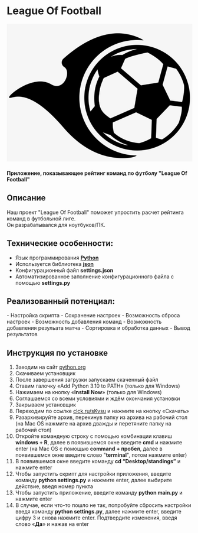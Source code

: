 # League Of Football

<img src="logo.png" alt="">

#### Приложение, показывающее рейтинг команд по футболу "League Of Football"

## Описание

Наш проект "League Of Football" поможет упростить расчет рейтинга команд в футбольной лиге.<br>
Он разрабатывался для ноутбуков/ПК.<br>


## Технические особенности:
- Язык программирования [**Python**](https://python.org/)
- Используется библиотека [**json**](https://pypi.org/project/jsonlib/)
- Конфигурационный файл **settings.json**
- Автоматизированное заполнение конфигурационного файла с помощью **settings.py**

<h2>Реализованный потенциал:</h2>
- Настройка скрипта
- Сохранение настроек
- Возможность сброса настроек
- Возможность добавления команд
- Возможность добавления резульата матча
- Сортировка и обработка данных
- Вывод результатов

## Инструкция по установке
1. Заходим на сайт [python.org](https://python.org)
2. Скачиваем установщик
3. После завершения загрузки запускаем скаченный файл
4. Ставим галочку «Add Python 3.10 to PATH» (только для Windows)
5. Нажимаем на кнопку «**Install Now**» (только для Windows)
6. Соглашаемся со всеми условиями и ждём окончания установки
7. Закрываем установщик
8. Переходим по ссылке [clck.ru/sKvsu](https://clck.ru/sKvsu) и нажмите на кнопку «Скачать»
9. Разархивируйте архив, перекинув папку из архива на рабочий стол (на Mac OS нажмите на архив дважды и перетяните папку на рабочий стол)
10. Откройте командную строку с помощью комбинации клавиш **windows + R**, далее в появившемся окне введите **cmd** и нажмите enter (на Mac OS с помощью **command + пробел**, далее в появившемся окне введите слово "**terminal**", потом нажмите enter)
11. В появившемся окне введите команду **cd “Desktop/standings”** и нажмите enter
12. Чтобы запустить скрипт для настройки приложения, введите команду **python settings.py** и нажмите enter, далее выбирите действие, введя номер пункта
13. Чтобы запустить приложение, введите команду **python main.py** и нажмите enter
14. В случае, если что-то пошло не так, попробуйте сбросить настройки введя команду **python settings.py**, далее нажмите enter, введите цифру 3 и снова нажмите enter. Подтвердите изменения, введя слово «**Да**» и нажав на enter